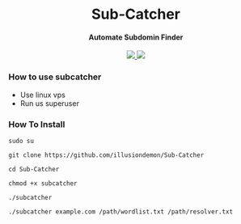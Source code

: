 <h1 align="center">
  <br>
    Sub-Catcher
  <br>
</h1>

<h4 align="center">Automate Subdomin Finder</h4>
    <p align="center">
  <a href="https://github.com/illusiondemon/Sub-Catcher">
    <img src="https://img.shields.io/static/v1?label=Project&message=SubCatcher&color=green">
  </a>
    <a href="https://github.com/illusiondemon/Sub-Catcher">
    <img src="https://img.shields.io/static/v1?label=Update&message=V0.1&color=green">
  </a>
</p>

<h3> How to use subcatcher </h3>

- Use linux vps
- Run us superuser


### How To Install

```
sudo su
```
```
git clone https://github.com/illusiondemon/Sub-Catcher
```
```
cd Sub-Catcher
```
```
chmod +x subcatcher
```
```
./subcatcher
```
```
./subcatcher example.com /path/wordlist.txt /path/resolver.txt
```
